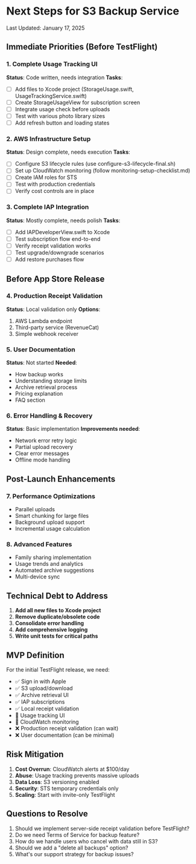 # Next Steps for S3 Backup Service

Last Updated: January 17, 2025

## Immediate Priorities (Before TestFlight)

### 1. Complete Usage Tracking UI
**Status**: Code written, needs integration
**Tasks**:
- [ ] Add files to Xcode project (StorageUsage.swift, UsageTrackingService.swift)
- [ ] Create StorageUsageView for subscription screen
- [ ] Integrate usage check before uploads
- [ ] Test with various photo library sizes
- [ ] Add refresh button and loading states

### 2. AWS Infrastructure Setup
**Status**: Design complete, needs execution
**Tasks**:
- [ ] Configure S3 lifecycle rules (use configure-s3-lifecycle-final.sh)
- [ ] Set up CloudWatch monitoring (follow monitoring-setup-checklist.md)
- [ ] Create IAM roles for STS
- [ ] Test with production credentials
- [ ] Verify cost controls are in place

### 3. Complete IAP Integration
**Status**: Mostly complete, needs polish
**Tasks**:
- [ ] Add IAPDeveloperView.swift to Xcode
- [ ] Test subscription flow end-to-end
- [ ] Verify receipt validation works
- [ ] Test upgrade/downgrade scenarios
- [ ] Add restore purchases flow

## Before App Store Release

### 4. Production Receipt Validation
**Status**: Local validation only
**Options**:
1. AWS Lambda endpoint
2. Third-party service (RevenueCat)
3. Simple webhook receiver

### 5. User Documentation
**Status**: Not started
**Needed**:
- How backup works
- Understanding storage limits
- Archive retrieval process
- Pricing explanation
- FAQ section

### 6. Error Handling & Recovery
**Status**: Basic implementation
**Improvements needed**:
- Network error retry logic
- Partial upload recovery
- Clear error messages
- Offline mode handling

## Post-Launch Enhancements

### 7. Performance Optimizations
- Parallel uploads
- Smart chunking for large files
- Background upload support
- Incremental usage calculation

### 8. Advanced Features
- Family sharing implementation
- Usage trends and analytics
- Automated archive suggestions
- Multi-device sync

## Technical Debt to Address

1. **Add all new files to Xcode project**
2. **Remove duplicate/obsolete code**
3. **Consolidate error handling**
4. **Add comprehensive logging**
5. **Write unit tests for critical paths**

## MVP Definition

For the initial TestFlight release, we need:
- ✅ Sign in with Apple
- ✅ S3 upload/download
- ✅ Archive retrieval UI
- ✅ IAP subscriptions
- ✅ Local receipt validation
- 🚧 Usage tracking UI
- 🚧 CloudWatch monitoring
- ❌ Production receipt validation (can wait)
- ❌ User documentation (can be minimal)

## Risk Mitigation

1. **Cost Overrun**: CloudWatch alerts at $100/day
2. **Abuse**: Usage tracking prevents massive uploads
3. **Data Loss**: S3 versioning enabled
4. **Security**: STS temporary credentials only
5. **Scaling**: Start with invite-only TestFlight

## Questions to Resolve

1. Should we implement server-side receipt validation before TestFlight?
2. Do we need Terms of Service for backup feature?
3. How do we handle users who cancel with data still in S3?
4. Should we add a "delete all backups" option?
5. What's our support strategy for backup issues?